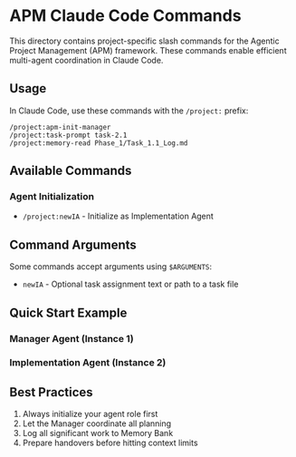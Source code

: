 # APM Claude Code Commands

This directory contains project-specific slash commands for the Agentic Project Management (APM) framework. These commands enable efficient multi-agent coordination in Claude Code.

## Usage

In Claude Code, use these commands with the `/project:` prefix:

```
/project:apm-init-manager
/project:task-prompt task-2.1
/project:memory-read Phase_1/Task_1.1_Log.md
```

## Available Commands

### Agent Initialization
- `/project:newIA` - Initialize as Implementation Agent

## Command Arguments
Some commands accept arguments using `$ARGUMENTS`:
- `newIA` - Optional task assignment text or path to a task file

## Quick Start Example

### Manager Agent (Instance 1)

### Implementation Agent (Instance 2)

## Best Practices

1. Always initialize your agent role first
2. Let the Manager coordinate all planning
3. Log all significant work to Memory Bank
4. Prepare handovers before hitting context limits
